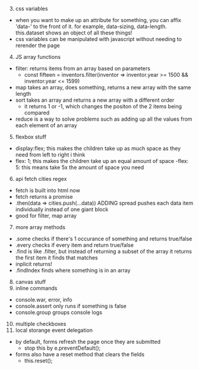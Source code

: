 3. css variables
  - when you want to make up an attribute for something, you can affix 'data-' to the front of it. for example, data-sizing, data-length. this.dataset shows an object of all these things!
  - css variables can be manipulated with javascript without needing to rerender the page

4. JS array functions
  - filter: returns items from an array based on parameters
    - const fifteen = inventors.filter(inventor => inventor.year >= 1500 && inventor.year <= 1599)
  - map takes an array, does something, returns a new array with the same length
  - sort takes an array and returns a new array with a different order
    - it returns 1 or -1, which changes the positon of the 2 items being compared
  - reduce is a way to solve problems such as adding up all the values from each element of an array
5. flexbox stuff
  - display:flex; this makes the children take up as much space as they need from left to right i think
  - flex: 1; this makes the children take up an equal amount of space
  -flex: 5: this means take 5x the amount of space you need
6. api fetch cities regex
  - fetch is built into html now
  - fetch returns a promise
  - .then(data =>  cities.push(...data)) ADDING spread pushes each data item individually instead of one giant block
  - good for filter, map array
7. more array methods
  - .some checks if there's 1 occurance of something and returns true/false
  - .every checks if every item and return true/false
  - .find is like .filter, but instead of returning a subset of the array it returns the first item it finds that matches
  - inplicit returns!
  - .findIndex finds where something is in an array
8. canvas stuff
9. inline commands
  - console.war, error, info
  - console.assert only runs if something is false
  - console.group groups console logs
10. multiple checkboxes
15. local storange event delegation
  - by default, forms refresh the page once they are submitted
    - stop this by e.preventDefault();
  - forms also have a reset method that clears the fields
    - this.reset();
